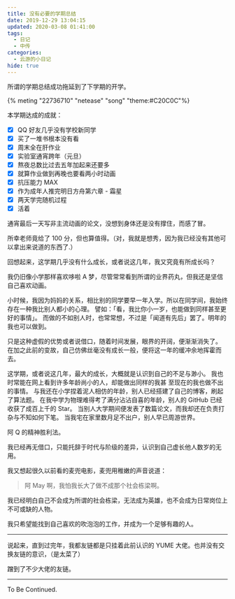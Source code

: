 ```yaml
---
title: 没有必要的学期总结
date: 2019-12-29 13:04:15
updated: 2020-03-08 01:41:00
tags:
  - 日记
  - 中传
categories:
  - 云游的小日记
hide: true
---
```


所谓的学期总结成功拖延到了下学期的开学。

<!-- more -->

{% meting "22736710" "netease" "song" "theme:#C20C0C"%}

本学期达成的成就：

- [x] QQ 好友几乎没有学校新同学
- [x] 买了一堆书根本没有看
- [x] 周末全在肝作业
- [x] 实验室通宵跨年（元旦）
- [x] 熬夜总数比过去五年加起来还要多
- [x] 就算作业做到再晚也要看两小时动画
- [x] 抗压能力 MAX
- [x] 作为成年人推完明日方舟第六章 - 霜星
- [x] 两天学完随机过程
- [x] 活着

通宵最后一天写非主流动画的论文，没想到身体还是没有撑住，而感了冒。

所幸老师竟给了 100 分，但也算值得。（对，我就是想秀，因为我已经没有其他可以拿出来说道的东西了.）

回想起来，这学期几乎没有什么成长，或者说这几年，我又究竟有所成长吗？

我仍旧像小学那样喜欢哆啦 A 梦，尽管常常看到所谓的业界药丸，但我还是坚信自己喜欢动画。

小时候，我因为妈妈的关系，相比别的同学要早一年入学。所以在同学间，我始终存在一种我比别人都小的心理。
譬如：「看，我比你小一岁，也能做到同样甚至更好的事情」。
而做的不如别人时，也常常想，不过是「闻道有先后」罢了。明年的我也可以做到。

只是这种虚假的优势或者说借口，随着时间发展，眼界的开阔，便渐渐消失了。
在加之此前的变故，自己仿佛丝毫没有成长一般，便将这一年的缓冲余地挥霍而去。

这学期，或者说这几年，最大的成长，大概就是认识到自己的不足与渺小。
我也时常能在网上看到许多年龄尚小的人，却能做出同样的我甚 至现在的我也做不出的事情。
与我还在小学捏着泥人相仿的年龄，别人已经搭建了自己的博客，刷起了算法题。
在我中学为物理难得考了满分沾沾自喜的年龄，别人的 GitHub 已经收获了成百上千的 Star。
当别人大学期间便发表了数篇论文，而我却还在负责打杂与不知如何下笔。
当我宅在家里数月足不出户，别人早已周游世界。

阿 Q 的精神胜利法。

我已经再无借口，只能托辞于时代与阶级的差异，认识到自己虚长他人数岁的无用。

我又想起很久以前看的麦兜电影，麦兜用稚嫩的声音说道：

> 阿 May 啊，我怕我长大了做不成那个社会栋梁啊。

我已经明白自己不会成为所谓的社会栋梁，无法成为英雄，也不会成为日常岗位上不可或缺的人物。

我只希望能找到自己喜欢的吹泡泡的工作，并成为一个足够有趣的人。

---

说起来，直到过完年，我都友链都是只挂着此前认识的 YUME 大佬。也并没有交换友链的意识，（是太菜了）

蹭到了不少大佬的友链。

---

To Be Continued.
